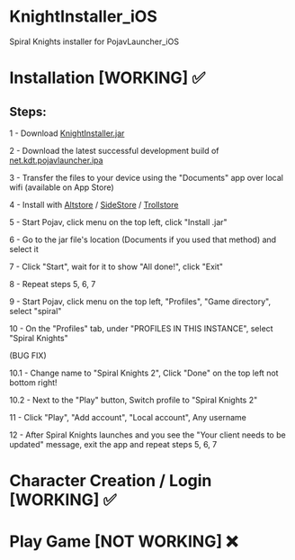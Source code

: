 # KnightInstaller_iOS
Spiral Knights installer for PojavLauncher_iOS

# Installation [WORKING] ✅

## Steps:

1 - Download [KnightInstaller.jar](https://github.com/SirDank/KnightInstaller_iOS/releases)

2 - Download the latest successful development build of [net.kdt.pojavlauncher.ipa](https://github.com/PojavLauncherTeam/PojavLauncher_iOS/actions/)

3 - Transfer the files to your device using the "Documents" app over local wifi (available on App Store)

4 - Install with [Altstore](https://altstore.io/) / [SideStore](https://sidestore.io/) / [Trollstore](https://trollstore.app/)

5 - Start Pojav, click menu on the top left, click "Install .jar"

6 - Go to the jar file's location (Documents if you used that method) and select it

7 - Click "Start", wait for it to show "All done!", click "Exit"

8 - Repeat steps 5, 6, 7

9 - Start Pojav, click menu on the top left, "Profiles", "Game directory", select "spiral"

10 - On the "Profiles" tab, under "PROFILES IN THIS INSTANCE", select "Spiral Knights"

(BUG FIX)

10.1 - Change name to "Spiral Knights 2", Click "Done" on the top left not bottom right!

10.2 - Next to the "Play" button, Switch profile to "Spiral Knights 2"

11 - Click "Play", "Add account", "Local account", Any username

12 - After Spiral Knights launches and you see the "Your client needs to be updated" message, exit the app and repeat steps 5, 6, 7

# Character Creation / Login [WORKING] ✅

# Play Game [NOT WORKING] ❌
